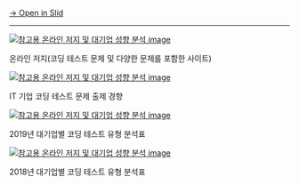 [→ Open in Slid](https://slid.cc/docs/cb31d12a7d074874a1f979d4ca36df2a)


---

[![참고용 온라인 저지 및 대기업 성향 분석 image](https://slid-capture.s3.ap-northeast-2.amazonaws.com/public/capture_images/cb31d12a7d074874a1f979d4ca36df2a/67cb455b-1af4-46e7-a21f-6ca2d4300bd8.png)](https://slid.cc/vdocs/cb31d12a7d074874a1f979d4ca36df2a?v=4d58d7e7876c4a7ab81658bc7703616b&start=207.31811488746644)


온라인 저지(코딩 테스트 문제 및 다양한 문제를 포함한 사이트)

[![참고용 온라인 저지 및 대기업 성향 분석 image](https://slid-capture.s3.ap-northeast-2.amazonaws.com/public/capture_images/cb31d12a7d074874a1f979d4ca36df2a/0fd66117-88e3-4ebc-ab32-be93d9e81dd7.png)](https://slid.cc/vdocs/cb31d12a7d074874a1f979d4ca36df2a?v=4d58d7e7876c4a7ab81658bc7703616b&start=749.1406059713897)


IT 기업 코딩 테스트 문제 출제 경향

[![참고용 온라인 저지 및 대기업 성향 분석 image](https://slid-capture.s3.ap-northeast-2.amazonaws.com/public/capture_images/cb31d12a7d074874a1f979d4ca36df2a/0efd64af-3762-4b0f-bf5e-411298f85588.png)](https://slid.cc/vdocs/cb31d12a7d074874a1f979d4ca36df2a?v=4d58d7e7876c4a7ab81658bc7703616b&start=797.9697291335144)


2019년 대기업별 코딩 테스트 유형 분석표

[![참고용 온라인 저지 및 대기업 성향 분석 image](https://slid-capture.s3.ap-northeast-2.amazonaws.com/public/capture_images/cb31d12a7d074874a1f979d4ca36df2a/e57f4707-1df4-4787-9567-8d1fa9218029.png)](https://slid.cc/vdocs/cb31d12a7d074874a1f979d4ca36df2a?v=4d58d7e7876c4a7ab81658bc7703616b&start=943.9983150514984)


2018년 대기업별 코딩 테스트 유형 분석표






